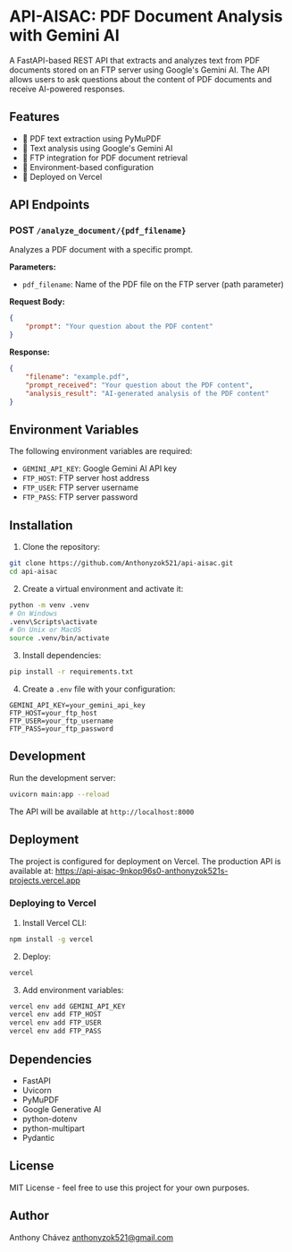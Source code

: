# API-AISAC: PDF Document Analysis with Gemini AI

A FastAPI-based REST API that extracts and analyzes text from PDF documents stored on an FTP server using Google's Gemini AI. The API allows users to ask questions about the content of PDF documents and receive AI-powered responses.

## Features

- 📄 PDF text extraction using PyMuPDF
- 🤖 Text analysis using Google's Gemini AI
- 📡 FTP integration for PDF document retrieval
- 🔐 Environment-based configuration
- 🚀 Deployed on Vercel

## API Endpoints

### POST `/analyze_document/{pdf_filename}`

Analyzes a PDF document with a specific prompt.

**Parameters:**
- `pdf_filename`: Name of the PDF file on the FTP server (path parameter)

**Request Body:**
```json
{
    "prompt": "Your question about the PDF content"
}
```

**Response:**
```json
{
    "filename": "example.pdf",
    "prompt_received": "Your question about the PDF content",
    "analysis_result": "AI-generated analysis of the PDF content"
}
```

## Environment Variables

The following environment variables are required:

- `GEMINI_API_KEY`: Google Gemini AI API key
- `FTP_HOST`: FTP server host address
- `FTP_USER`: FTP server username
- `FTP_PASS`: FTP server password

## Installation

1. Clone the repository:
```bash
git clone https://github.com/Anthonyzok521/api-aisac.git
cd api-aisac
```

2. Create a virtual environment and activate it:
```bash
python -m venv .venv
# On Windows
.venv\Scripts\activate
# On Unix or MacOS
source .venv/bin/activate
```

3. Install dependencies:
```bash
pip install -r requirements.txt
```

4. Create a `.env` file with your configuration:
```env
GEMINI_API_KEY=your_gemini_api_key
FTP_HOST=your_ftp_host
FTP_USER=your_ftp_username
FTP_PASS=your_ftp_password
```

## Development

Run the development server:
```bash
uvicorn main:app --reload
```

The API will be available at `http://localhost:8000`

## Deployment

The project is configured for deployment on Vercel. The production API is available at:
https://api-aisac-9nkop96s0-anthonyzok521s-projects.vercel.app

### Deploying to Vercel

1. Install Vercel CLI:
```bash
npm install -g vercel
```

2. Deploy:
```bash
vercel
```

3. Add environment variables:
```bash
vercel env add GEMINI_API_KEY
vercel env add FTP_HOST
vercel env add FTP_USER
vercel env add FTP_PASS
```

## Dependencies

- FastAPI
- Uvicorn
- PyMuPDF
- Google Generative AI
- python-dotenv
- python-multipart
- Pydantic

## License

MIT License - feel free to use this project for your own purposes.

## Author

Anthony Chávez <anthonyzok521@gmail.com>

